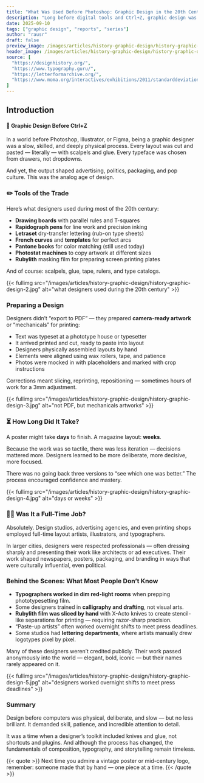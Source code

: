 ```yaml
---
title: "What Was Used Before Photoshop: Graphic Design in the 20th Century"
description: "Long before digital tools and Ctrl+Z, graphic design was a tactile, manual, and often underappreciated craft. Here's what it really took to be a designer in the last century."
date: 2025-09-10
tags: ["graphic design", "reports", "series"]
author: "rausr"
draft: false
preview_image: /images/articles/history-graphic-design/history-graphic-design-6.jpg
header_image: /images/articles/history-graphic-design/history-graphic-design-1.jpg
source: [
  "https://designhistory.org/",
  "https://www.typography.guru/",
  "https://letterformarchive.org/",
  "https://www.moma.org/interactives/exhibitions/2011/standarddeviations/"
]
---
```


## Introduction

#### 🎨 Graphic Design Before Ctrl+Z

In a world before Photoshop, Illustrator, or Figma, being a graphic designer was a slow, skilled, and deeply physical process. Every layout was cut and pasted — literally — with scalpels and glue. Every typeface was chosen from drawers, not dropdowns.

And yet, the output shaped advertising, politics, packaging, and pop culture. This was the analog age of design.


### ✏️ Tools of the Trade

Here’s what designers used during most of the 20th century:

- **Drawing boards** with parallel rules and T-squares  
- **Rapidograph pens** for line work and precision inking  
- **Letraset** dry-transfer lettering (rub-on type sheets)  
- **French curves** and **templates** for perfect arcs  
- **Pantone books** for color matching (still used today)  
- **Photostat machines** to copy artwork at different sizes  
- **Rubylith** masking film for preparing screen printing plates

And of course: scalpels, glue, tape, rulers, and type catalogs.

{{< fullimg src="/images/articles/history-graphic-design/history-graphic-design-2.jpg" alt="what designers used during the 20th century" >}}


### Preparing a Design

Designers didn’t “export to PDF” — they prepared **camera-ready artwork** or “mechanicals” for printing:

- Text was typeset at a phototype house or typesetter
- It arrived printed and cut, ready to paste into layout
- Designers physically assembled layouts by hand
- Elements were aligned using wax rollers, tape, and patience
- Photos were mocked in with placeholders and marked with crop instructions

Corrections meant slicing, reprinting, repositioning — sometimes hours of work for a 3mm adjustment.

{{< fullimg src="/images/articles/history-graphic-design/history-graphic-design-3.jpg" alt="not PDF, but mechanicals artworks" >}}


### ⏳ How Long Did It Take?

A poster might take **days** to finish. A magazine layout: **weeks**.

Because the work was so tactile, there was less iteration — decisions mattered more. Designers learned to be more deliberate, more decisive, more focused.

There was no going back three versions to “see which one was better.” The process encouraged confidence and mastery.

{{< fullimg src="/images/articles/history-graphic-design/history-graphic-design-4.jpg" alt="days or weeks" >}}


### 👨‍🎨 Was It a Full-Time Job?

Absolutely. Design studios, advertising agencies, and even printing shops employed full-time layout artists, illustrators, and typographers.

In larger cities, designers were respected professionals — often dressing sharply and presenting their work like architects or ad executives. Their work shaped newspapers, posters, packaging, and branding in ways that were culturally influential, even political.


### Behind the Scenes: What Most People Don’t Know

- **Typographers worked in dim red-light rooms** when prepping phototypesetting film.
- Some designers trained in **calligraphy and drafting**, not visual arts.
- **Rubylith film was sliced by hand** with X-Acto knives to create stencil-like separations for printing — requiring razor-sharp precision.
- “Paste-up artists” often worked overnight shifts to meet press deadlines.
- Some studios had **lettering departments**, where artists manually drew logotypes pixel by pixel.

Many of these designers weren’t credited publicly. Their work passed anonymously into the world — elegant, bold, iconic — but their names rarely appeared on it.

{{< fullimg src="/images/articles/history-graphic-design/history-graphic-design-5.jpg" alt="designers worked overnight shifts to meet press deadlines" >}}

### Summary

Design before computers was physical, deliberate, and slow — but no less brilliant. It demanded skill, patience, and incredible attention to detail.

It was a time when a designer’s toolkit included knives and glue, not shortcuts and plugins. And although the process has changed, the fundamentals of composition, typography, and storytelling remain timeless.

{{< quote >}}
Next time you admire a vintage poster or mid-century logo, remember: someone made that by hand — one piece at a time.
{{< /quote >}}